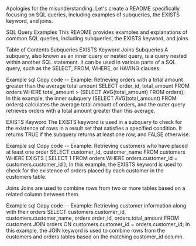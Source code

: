 
Apologies for the misunderstanding. Let's create a README specifically focusing on SQL queries, including examples of subqueries, the EXISTS keyword, and joins.

SQL Query Examples
This README provides examples and explanations of common SQL queries, including subqueries, the EXISTS keyword, and joins.

Table of Contents
Subqueries
EXISTS Keyword
Joins
Subqueries
A subquery, also known as an inner query or nested query, is a query nested within another SQL statement. It can be used in various parts of a SQL query, such as the SELECT, FROM, WHERE, or HAVING clauses.

Example
sql
Copy code
-- Example: Retrieving orders with a total amount greater than the average total amount
SELECT order_id, total_amount
FROM orders
WHERE total_amount > (SELECT AVG(total_amount) FROM orders);
In this example, the inner subquery (SELECT AVG(total_amount) FROM orders) calculates the average total amount of orders, and the outer query retrieves orders with a total amount greater than this average.

EXISTS Keyword
The EXISTS keyword is used in a subquery to check for the existence of rows in a result set that satisfies a specified condition. It returns TRUE if the subquery returns at least one row, and FALSE otherwise.

Example
sql
Copy code
-- Example: Retrieving customers who have placed at least one order
SELECT customer_id, customer_name
FROM customers
WHERE EXISTS (
    SELECT 1
    FROM orders
    WHERE orders.customer_id = customers.customer_id
);
In this example, the EXISTS keyword is used to check for the existence of orders placed by each customer in the customers table.

Joins
Joins are used to combine rows from two or more tables based on a related column between them.

Example
sql
Copy code
-- Example: Retrieving customer information along with their orders
SELECT customers.customer_id, customers.customer_name, orders.order_id, orders.total_amount
FROM customers
JOIN orders ON customers.customer_id = orders.customer_id;
In this example, the JOIN keyword is used to combine rows from the customers and orders tables based on the matching customer_id column.

